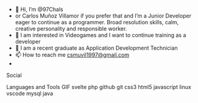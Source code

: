 - 👋 Hi, I’m @97Chals
- or Carlos Muñoz Villamor if you prefer that and I’m a Junior Developer eager to continue as a programmer. Broad resolution skills, calm, creative personality and responsible worker.
- 👀 I am interested in Videogames and I want to continue training as a developer
- 🌱 I am a recent graduate as Application Development Technician
- 📫 How to reach me csmuvil1997@gmail.com
- 

Social

Languages and Tools
GIF
svelte php github git css3 html5 javascript linux vscode mysql java
<!---
97Chals/97Chals is a ✨ special ✨ repository because its `README.md` (this file) appears on your GitHub profile.
You can click the Preview link to take a look at your changes.
--->
